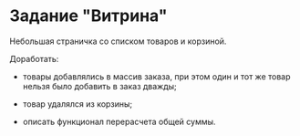 # Задание "Витрина"

Небольшая страничка со списком товаров и корзиной.

Доработать:

* товары добавлялись в массив заказа, при этом один и тот же товар нельзя было добавить в заказ дважды;

* товар удалялся из корзины;

* описать функционал перерасчета общей суммы.
